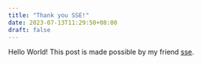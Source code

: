 ```yaml
---
title: "Thank you SSE!"
date: 2023-07-13T11:29:50+08:00
draft: false
---
```


Hello World! This post is made possible by my friend [sse](about.shangen.org).
